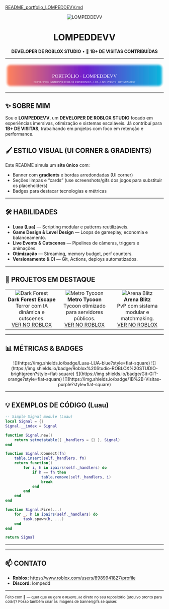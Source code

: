 [README_portfolio_LOMPEDDEVV.md](https://github.com/user-attachments/files/22198489/README_portfolio_LOMPEDDEVV.md)
<!-- README PORTFÓLIO - LOMPEDDEVV -->

<div align="center">

<!-- Hero with a for-the-badge shield as a header -->
<img src="https://img.shields.io/badge/💻-LOMPEDDEVV-ff7b54?style=for-the-badge&logo=roblox" alt="LOMPEDDEVV" />

<h1 align="center">LOMPEDDEVV</h1>
<p align="center"><strong>DEVELOPER DE ROBLOX STUDIO</strong> • 🚀 <strong>1B+ DE VISITAS CONTRIBUÍDAS</strong></p>

</div>

---

<div align="center">

<!-- Gradient banner (SVG data-uri) -->
<img alt="gradient-banner" src="data:image/svg+xml;utf8,
<svg xmlns='http://www.w3.org/2000/svg' width='900' height='140'>
  <defs>
    <linearGradient id='g' x1='0' x2='1'>
      <stop offset='0' stop-color='%23ff7b54'/>
      <stop offset='0.5' stop-color='%236a11cb'/>
      <stop offset='1' stop-color='%2300b4db'/>
    </linearGradient>
    <filter id='f' height='130%'><feGaussianBlur stdDeviation='6' /></filter>
  </defs>
  <rect x='10' y='10' rx='18' ry='18' width='880' height='120' fill='url(%23g)' filter='url(%23f)' opacity='0.95'/>
  <text x='50%' y='55%' dominant-baseline='middle' text-anchor='middle' font-family='Verdana' font-size='28' fill='white'>PORTFÓLIO · LOMPEDDEVV</text>
  <text x='50%' y='78%' dominant-baseline='middle' text-anchor='middle' font-family='Verdana' font-size='14' fill='rgba(255,255,255,0.85)'>DEVELOPING IMMERSIVE ROBLOX EXPERIENCES · LUA · LIVE EVENTS · OPTIMIZATION</text>
</svg>" style="max-width:100%; border-radius:18px;"/>

</div>

---

## ✨ SOBRE MIM
Sou o **LOMPEDDEVV**, um **DEVELOPER DE ROBLOX STUDIO** focado em experiências imersivas, otimização e sistemas escaláveis. Já contribuí para **1B+ DE VISITAS**, trabalhando em projetos com foco em retenção e performance.

## 🖌️ ESTILO VISUAL (UI CORNER & GRADIENTS)
Este README simula um **site único** com:
- Banner com **gradients** e bordas arredondadas (UI corner)
- Seções limpas e “cards” (use screenshots/gifs dos jogos para substituir os placeholders)
- Badges para destacar tecnologias e métricas

---

## 🛠️ HABILIDADES
- **Luau (Lua)** — Scripting modular e patterns reutilizáveis.  
- **Game Design & Level Design** — Loops de gameplay, economia e balanceamento.  
- **Live Events & Cutscenes** — Pipelines de câmeras, triggers e animações.  
- **Otimização** — Streaming, memory budget, perf counters.  
- **Versionamento & CI** — Git, Actions, deploys automatizados.

---

## 🚀 PROJETOS EM DESTAQUE
<div align="center">

<!-- Cards side-by-side: use images/screenshots -->
<table>
  <tr>
    <td align="center" width="33%">
      <img src="https://img.shields.io/badge/Dark%20Forest-Escape-6a11cb?style=for-the-badge" alt="Dark Forest"/><br/>
      <strong>Dark Forest Escape</strong><br/>
      Terror com IA dinâmica e cutscenes.<br/>
      <a href="https://www.roblox.com/games/0000000">VER NO ROBLOX</a>
    </td>
    <td align="center" width="33%">
      <img src="https://img.shields.io/badge/Metro-Tycoon-00b4db?style=for-the-badge" alt="Metro Tycoon"/><br/>
      <strong>Metro Tycoon</strong><br/>
      Tycoon otimizado para servidores públicos.<br/>
      <a href="https://www.roblox.com/games/0000000">VER NO ROBLOX</a>
    </td>
    <td align="center" width="33%">
      <img src="https://img.shields.io/badge/Arena-Blitz-ff7b54?style=for-the-badge" alt="Arena Blitz"/><br/>
      <strong>Arena Blitz</strong><br/>
      PvP com sistema modular e matchmaking.<br/>
      <a href="https://www.roblox.com/games/0000000">VER NO ROBLOX</a>
    </td>
  </tr>
</table>

</div>

---

## 📊 MÉTRICAS & BADGES
<div align="center">
![](https://img.shields.io/badge/Luau-LUA-blue?style=flat-square) ![](https://img.shields.io/badge/Roblox%20Studio-ROBLOX%20STUDIO-brightgreen?style=flat-square) ![](https://img.shields.io/badge/Git-GIT-orange?style=flat-square) ![](https://img.shields.io/badge/1B%2B-Visitas-purple?style=flat-square)
</div>

---

## 💡 EXEMPLOS DE CÓDIGO (Luau)
```lua
-- Simple Signal module (Luau)
local Signal = {}
Signal.__index = Signal

function Signal.new()
    return setmetatable({ _handlers = {} }, Signal)
end

function Signal:Connect(fn)
    table.insert(self._handlers, fn)
    return function()
        for i, h in ipairs(self._handlers) do
            if h == fn then
                table.remove(self._handlers, i)
                break
            end
        end
    end
end

function Signal:Fire(...)
    for _, h in ipairs(self._handlers) do
        task.spawn(h, ...)
    end
end

return Signal
```

---

---

## 📫 CONTATO
- **Roblox:** https://www.roblox.com/users/8989941827/profile  
- **Discord:** lompedd

---

<sub>Feito com 💜 — quer que eu gere o `README.md` direto no seu repositório (arquivo pronto para colar)? Posso também criar as imagens de banner/gifs se quiser.</sub>

